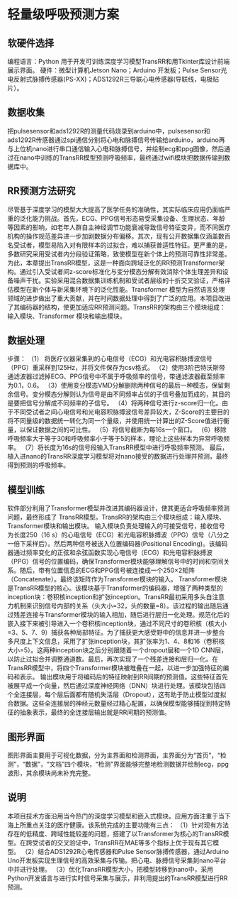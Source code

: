 # 轻量级呼吸预测方案

## 软硬件选择
编程语言：Python 用于开发可训练深度学习模型TransRR和用Tkinter库设计前端展示界面。 
硬件：微型计算机Jetson Nano；Arduino 开发板；Pulse Sensor光电反射式脉搏传感器(PS-XX)；ADS1292R三导联心电传感器(导联线，电极贴片）。 

## 数据收集
把pulsesensor和ads1292R的测量代码烧录到arduino中，pulsesensor和ads1292R传感器通过spi通信分别将心电和脉搏信号传输给arduino，arduino再与上位机nano进行串口通信输入心电和脉搏信号，并绘制ecg和ppg图像，然后通过在nano中训练的TransRR模型预测呼吸频率，最终通过wifi模块把数据传输到数据库中。

## RR预测方法研究
尽管基于深度学习的模型大大提高了医学任务的准确性，其实际临床应用仍面临严重的泛化能力挑战。首先，ECG、PPG信号形态易受采集设备、生理状态、年龄等因素的影响，如老年人群自主神经调节功能衰减导致信号特征变异，而不同医疗机构的操作规范差异进一步加剧数据分布偏移。其次，现有公开数据集仅涵盖数百名受试者，模型易陷入对有限样本的过拟合，难以捕获普适性特征。更严重的是，多数研究采用受试者内分段验证策略，致使模型在新个体上的预测可靠性非常差。为此，本章提出TransRR模型，这是一种面向跨域泛化的RR预测Transformer架构。通过引入受试者间z-score标准化与变分模态分解有效消除个体生理差异和设备噪声干扰。实验采用混合数据集训练机制和受试者层级的十折交叉验证，严格评估模型在新个体与新采集环境下的泛化性能。Transformer 模型为自然语言处理领域的进步做出了重大贡献，并在时间数据处理中得到了广泛的应用。本项目改进了其编码器的结构，使更加适应RR预测问题。TransRR的架构由三个模块组成：输入模块、Transformer 模块和输出模块。

## 数据处理
步骤： 
（1） 将医疗仪器采集到的心电信号（ECG）和光电容积脉搏波信号（PPG）重采样到125Hz，并将文件保存为csv格式。 
（2）使用3阶巴特沃斯带通滤波器过滤掉ECG、PPG信号中不属于呼吸频率的信号，带通滤波器截至频率为0.1，0.6。 
（3）使用变分模态VMD分解删除两种信号的最后一种模态，保留剩余信号。变分模态分解则认为信号是由不同频率占优的子信号叠加而成的，其目的是要把信号分解成不同频率的子信号。 
（4）将两种信号进行z-score归一化。由于不同受试者之间心电信号和光电容积脉搏波信号差异较大，Z-Score的主要目的将不同量级的数据统一转化为同一个量级，并使用统一计算出的Z-Score值进行衡量，以保证数据之间的可比性。 
（5）将信号截断为每16s一个窗口。 
（6）移除呼吸频率大于等于30和呼吸频率小于等于5的样本，理论上这些样本为异常呼吸频率。 
（7）将长度为16s的信号段输入TransRR模型中进行呼吸频率预测。 
最后，植入进nano的TransRR深度学习模型将对nano接受的数据进行处理并预测，最终得到预测的呼吸频率。

## 模型训练
软件部分利用了Transformer模型并改进其编码器设计，使其更适合呼吸频率预测问题，最终形成了 TransRR模型。TransRR的架构由三个模块组成：输入模块、Transformer模块和输出模块。
输入模块负责处理输入的可接受信号，接收信号为长度250（16 s）的心电信号（ECG）和光电容积脉搏波（PPG）信号（八分之一倍下采样后）。然后两种信号被送入位置编码器(Positional Encoding)。该编码器通过频率变化的正弦和余弦函数实现心电信号（ECG）和光电容积脉搏波（PPG）信号的位置编码，确保Transformer模块能够理解信号中的时间和空间关系。随后，带有位置信息的ECG和PPG信号被连接成一个250×2矩阵（Concatenate）。最终该矩阵作为Transformer模块的输入。 
Transformer模块是TransRR模型的核心。该模块基于Transformer的编码器，增强了两种类型的inception块：卷积核inception和扩张inception。TransRR最初采用多头自注意力机制来识别信号内部的关系（头大小=32，头的数量=8）。该过程的输出随后通过残差连接与Transformer模块的输入相加，随后进行层归一化处理。规范化后的嵌入接下来被引导进入一个卷积核inception块，通过不同尺寸的卷积核（核大小=3、5、7、9）捕获各种局部特征。为了捕获更大感受野中的信息并进一步整合多尺度上下文信息，采用了扩张inception块，其扩张率为1、4、8和16（卷积核大小=5）。这两种inception块之后分别跟随着一个dropout层和一个1D CNN层，以防止过拟合并调整通道数。最后，再次实现了一个残差连接和层归一化。在TransRR模型中，将四个Transformer模块被堆叠在一起，以进一步加强特征的编码和表示。 
输出模块用于将编码后的特征映射到RR间期的预测值。这些特征首先被展平成一个向量，然后通过深度神经网络（DNN）块进行处理。该模块包括四个全连接层，每个层后面都有随机失活层（Dropout），这有助于防止模型过度拟合数据。这些全连接层的神经元数量经过精心配置，以确保模型能够捕捉到特定特征的抽象表示，最终的全连接层输出就是RR间期的预测值。

## 图形界面
图形界面主要用于可视化数据，分为主界面和检测界面，主界面分为“首页”，“检测”，“数据”，“文档”四个模块，“检测”界面能够完整地检测数据并绘制ecg，ppg波形，其余模块尚未补充完整。

## 说明
本项目技术方面沿用当今热门的深度学习模型和嵌入式模块。应用方面注重于当下海上所重点关注的医疗健康。该系统完成的主要功能有三点： 
（1）针对现有方法存在的低精度、跨域性能较差的问题，搭建了以Transformer为核心的TransRR模型。在跨受试者的交叉验证中，TransRR在MAE等多个指标上优于现有其它模型。 
（2）结合ADS1292R心电传感器和Pulse Sensor脉搏传感器，通过Arduino Uno开发板实现生理信号的高效采集与传输。把心电、脉搏信号采集到nano平台中并进行处理。 
（3）优化TransRR模型大小，把模型转移到nano中，采用Python开发语言与进行实时信号采集与展示，并利用提出的TransRR模型进行RR预测。

